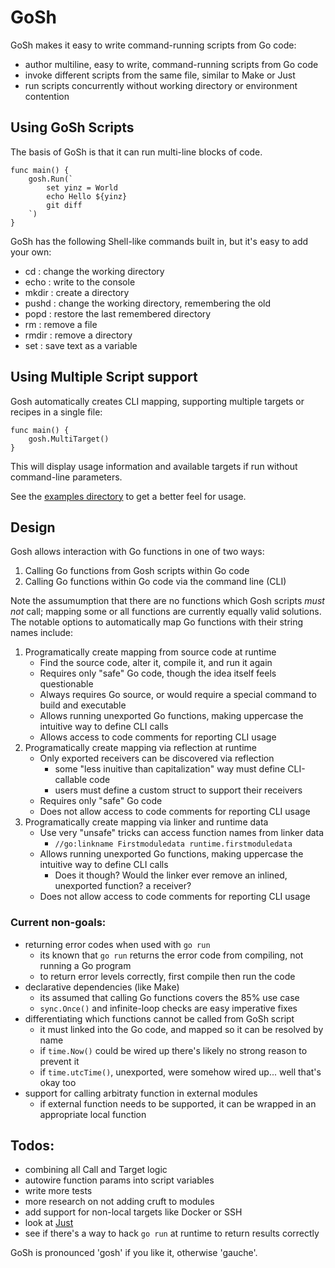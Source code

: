 # GoSh

GoSh makes it easy to write command-running scripts from Go code:
 - author multiline, easy to write, command-running scripts from Go code
 - invoke different scripts from the same file, similar to Make or Just
 - run scripts concurrently without working directory or environment contention

## Using GoSh Scripts

The basis of GoSh is that it can run multi-line blocks of code.  
```
func main() {	
	gosh.Run(`
		set yinz = World
		echo Hello ${yinz}
		git diff
	`)
}
```

GoSh has the following Shell-like commands built in, but it's easy to add your own:

 - cd : change the working directory
 - echo : write to the console
 - mkdir : create a directory
 - pushd : change the working directory, remembering the old
 - popd : restore the last remembered directory
 - rm : remove a file
 - rmdir : remove a directory
 - set : save text as a variable

## Using Multiple Script support

Gosh automatically creates CLI mapping, supporting multiple targets or recipes in a single file:

```
func main() {	
	gosh.MultiTarget()
}
```

This will display usage information and available targets if run without command-line parameters.

See the [examples directory](./tree/main/example) to get a better feel for usage.

## Design

Gosh allows interaction with Go functions in one of two ways:

1. Calling Go functions from Gosh scripts within Go code
2. Calling Go functions within Go code via the command line (CLI)

Note the assumumption that there are no functions which Gosh scripts _must not_ call; mapping some or all functions are currently equally valid solutions.  The notable options to automatically map Go functions with their string names include:

1. Programatically create mapping from source code at runtime
    - Find the source code, alter it, compile it, and run it again
    - Requires only "safe" Go code, though the idea itself feels questionable
    - Always requires Go source, or would require a special command to build and executable
    - Allows running unexported Go functions, making uppercase the intuitive way to define CLI calls 
    - Allows access to code comments for reporting CLI usage
2. Programatically create mapping via reflection at runtime
    - Only exported receivers can be discovered via reflection
      - some "less inuitive than capitalization" way must define CLI-callable code
      - users must define a custom struct to support their receivers
    - Requires only "safe" Go code
    - Does not allow access to code comments for reporting CLI usage
3. Programatically create mapping via linker and runtime data
    - Use very "unsafe" tricks can access function names from linker data
      - `//go:linkname Firstmoduledata runtime.firstmoduledata`
    - Allows running unexported Go functions, making uppercase the intuitive way to define CLI calls
      - Does it though?  Would the linker ever remove an inlined, unexported function?  a receiver?
    - Does not allow access to code comments for reporting CLI usage
 
### Current non-goals:
 - returning error codes when used with `go run`
   - its known that `go run` returns the error code from compiling, not running a Go program
   - to return error levels correctly, first compile then run the code
 - declarative dependencies (like Make)
   - its assumed that calling Go functions covers the 85% use case
   - `sync.Once()` and infinite-loop checks are easy imperative fixes
 - differentiating which functions cannot be called from GoSh script
   - it must linked into the Go code, and mapped so it can be resolved by name
   - if `time.Now()` could be wired up there's likely no strong reason to prevent it
   - if `time.utcTime()`, unexported, were somehow wired up... well that's okay too
 - support for calling arbitraty function in external modules
   - if external function needs to be supported, it can be wrapped in an appropriate local function 
  

## Todos:
 - combining all Call and Target logic
 - autowire function params into script variables
 - write more tests
 - more research on not adding cruft to modules
 - add support for non-local targets like Docker or SSH
 - look at [Just](https://github.com/casey/just)
 - see if there's a way to hack `go run` at runtime to return results correctly

GoSh is pronounced 'gosh' if you like it, otherwise 'gauche'.

